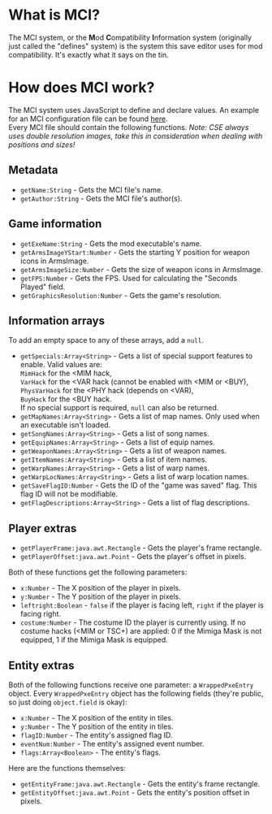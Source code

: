 # What is MCI?
The MCI system, or the **M**od **C**ompatibility **I**nformation system (originally just called the "defines" system) is the system this save editor uses for mod compatibility. It's exactly what it says on the tin.

# How does MCI work?
The MCI system uses JavaScript to define and declare values.
An example for an MCI configuration file can be found [here](src/com/leo/cse/frontend/default.mci).  
Every MCI file should contain the following functions. *Note: CSE always uses double resolution images, take this in consideration when dealing with positions and sizes!*
## Metadata
- `getName:String` - Gets the MCI file's name.
- `getAuthor:String` - Gets the MCI file's author(s).

## Game information
- `getExeName:String` - Gets the mod executable's name.
- `getArmsImageYStart:Number` - Gets the starting Y position for weapon icons in ArmsImage.
- `getArmsImageSize:Number` - Gets the size of weapon icons in ArmsImage.
- `getFPS:Number` - Gets the FPS. Used for calculating the "Seconds Played" field.
- `getGraphicsResolution:Number` - Gets the game's resolution.

## Information arrays
To add an empty space to any of these arrays, add a `null`.
- `getSpecials:Array<String>` - Gets a list of special support features to enable. Valid values are:  
`MimHack` for the <MIM hack,  
`VarHack` for the <VAR hack (cannot be enabled with <MIM or <BUY),  
`PhysVarHack` for the <PHY hack (depends on <VAR),  
`BuyHack` for the <BUY hack.  
If no special support is required, `null` can also be returned.
- `getMapNames:Array<String>` - Gets a list of map names. Only used when an executable isn't loaded.
- `getSongNames:Array<String>` - Gets a list of song names.
- `getEquipNames:Array<String>` - Gets a list of equip names.
- `getWeaponNames:Array<String>` - Gets a list of weapon names.
- `getItemNames:Array<String>` - Gets a list of item names.
- `getWarpNames:Array<String>` - Gets a list of warp names.
- `getWarpLocNames:Array<String>` - Gets a list of warp location names.
- `getSaveFlagID:Number` - Gets the ID of the "game was saved" flag. This flag ID will not be modifiable.
- `getFlagDescriptions:Array<String>` - Gets a list of flag descriptions.

## Player extras
- `getPlayerFrame:java.awt.Rectangle` - Gets the player's frame rectangle.
- `getPlayerOffset:java.awt.Point` - Gets the player's offset in pixels.

Both of these functions get the following parameters:  
- `x:Number` - The X position of the player in pixels.
- `y:Number` - The Y position of the player in pixels.
- `leftright:Boolean` - `false` if the player is facing left, `right` if the player is facing right.
- `costume:Number` - The costume ID the player is currently using. If no costume hacks (<MIM or TSC+) are applied: 0 if the Mimiga Mask is not equipped, 1 if the Mimiga Mask is equipped.

## Entity extras
Both of the following functions receive one parameter: a `WrappedPxeEntry` object.
Every `WrappedPxeEntry` object has the following fields (they're public, so just doing `object.field` is okay):
- `x:Number` - The X position of the entity in tiles.
- `y:Number` - The Y position of the entity in tiles.
- `flagID:Number` - The entity's assigned flag ID.
- `eventNum:Number` - The entity's assigned event number.
- `flags:Array<Boolean>` - The entity's flags.

Here are the functions themselves:
- `getEntityFrame:java.awt.Rectangle` - Gets the entity's frame rectangle.
- `getEntityOffset:java.awt.Point` - Gets the entity's position offset in pixels.
